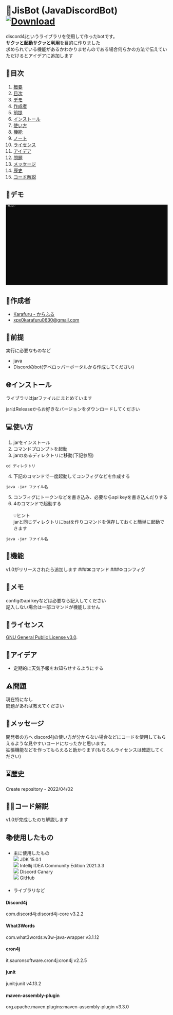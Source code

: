 <a id="chapter1"></a>
# 🤖JisBot (JavaDiscordBot) [![Download][badge]][link]

[badge]: https://img.shields.io/badge/-%E3%83%80%E3%82%A6%E3%83%B3%E3%83%AD%E3%83%BC%E3%83%89-4FC08D.svg?logo=&style=plastic
[link]: https://github.com/Karafuru0630XpX/JisBot/releases
discord4jというライブラリを使用して作ったbotです。    
**サクッと起動サクッと利用**を目的に作りました  
求められている機能があるかわかりませんのである場合何らかの方法で伝えていただけるとアイデアに追加します

<a id="chapter2"></a>
## 🎈目次

1. [概要](#chapter1)
2. [目次](#chapter2)
3. [デモ](#chapter3)
4. [作成者](#chapter5)
5. [前提](#chapter6)
6. [インストール](#chapter7)
7. [使い方](#chapter8)
8. [機能](#chapter)
9. [ノート](#chapter9)
10. [ライセンス](#chapter10)
11. [アイデア](#chapter11)
12. [問題](#chapter12)
13. [メッセージ](#chapter13)
14. [歴史](#chapter14)
15. [コード解説](#chapter15)


<a id="chapter3"></a>
## 👀デモ

![gif](https://github.com/Karafuru0630XpX/JisBot/blob/master/assets/demo.gif)

<a id="chapter5"></a>
## 🔨作成者

* [Karafuru - からふる](https://github.com/Karafuru0630XpX/)
* xpx0karafuru0630@gmail.com

<a id="chapter6"></a>
## 🍌前提

実行に必要なものなど

* java
* Discordのbot(デベロッパーポータルから作成してください)

<a id="chapter7"></a>
## 🌐インストール

ライブラリはjarファイルにまとめています

jarはReleaseからお好きなバージョンをダウンロードしてください

<a id="chapter8"></a>
## 💻使い方

1. jarをインストール
2. コマンドプロンプトを起動
3. jarのあるディレクトリに移動(下記参照)
```
cd ディレクトリ
```
4. 下記のコマンドで一度起動してコンフィグなどを作成する
```
java -jar ファイル名
```
5. コンフィグにトークンなどを書き込み、必要ならapi keyを書き込んだりする
6. 4のコマンドで起動する<br><br>
💡ヒント  
jarと同じディレクトリにbatを作りコマンドを保存しておくと簡単に起動できます
```
java -jar ファイル名
```

<a id="chapter"></a>
## 📒機能
v1.0がリリースされたら追加します
###⌘コマンド
###⚙️コンフィグ

<a id="chapter9"></a>
## 📝メモ

configのapi keyなどは必要なら記入してください  
記入しない場合は一部コマンドが機能しません

<a id="chapter10"></a>
## 📜ライセンス

[GNU General Public License v3.0](https://ja.wikipedia.org/wiki/GNU_General_Public_License).

<a id="chapter11"></a>
## 💭アイデア
* 定期的に天気予報をお知らせするようにする

<a id="chapter12"></a>
## ⚠️問題

現在特になし  
問題があれば教えてください


<a id="chapter13"></a>
## 💬メッセージ
開発者の方へ
discord4jの使い方が分からない場合などにコードを使用してもらえるような見やすいコードになったかと思います。  
拡張機能などを作ってもらえると助かります(もちろんライセンスは確認してください)

<a id="chapter14"></a>
## ⌛歴史

Create repository - 2022/04/02

<a id="chapter15"></a>
## 👨‍🏫コード解説

v1.0が完成したのち解説します

## 📚使用したもの
* 主に使用したもの  
<img src="https://img.shields.io/badge/-Java-007396.svg?logo=java&style=plastic"> JDK 15.0.1<br>
<img src="https://img.shields.io/badge/-Intellij%20IDEA-000000.svg?logo=intellijidea&style=plastic"> Intellij IDEA Community Edition 2021.3.3<br>
<img src="https://img.shields.io/badge/-Discord-7289DA.svg?logo=discord&style=plastic"> Discord Canary<br>
<img src="https://img.shields.io/badge/-Github-181717.svg?logo=github&style=plastic"> GitHub<br>
　　
* ライブラリなど  
#### Discord4j 
com.discord4j:discord4j-core  v3.2.2  
#### What3Words
com.what3words:w3w-java-wrapper v3.1.12  
#### cron4j
it.sauronsoftware.cron4j:cron4j v2.2.5  
#### junit
junit:junit v4.13.2  
#### maven-assembly-plugin
org.apache.maven.plugins:maven-assembly-plugin v3.3.0